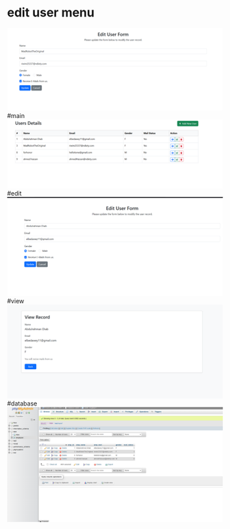 # edit user menu
![alt text](image.png)
#main
![alt text](image-1.png)
#edit
![alt text](image-2.png)
#view 
![alt text](image-3.png)
#database
![alt text](image-4.png)
